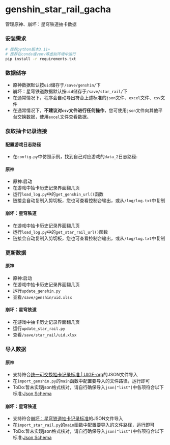 # genshin_star_rail_gacha
管理原神、崩坏：星穹铁道抽卡数据

### 安装需求

```bash
# 推荐python版本3.11+
# 推荐在conda或venv等虚拟环境中运行
pip install -r requirements.txt
```

### 数据储存

- 原神数据默认按`uid`储存于`/save/genshin/`下
- 崩坏：星穹铁道数据默认按`uid`储存于`/save/star_rail/`下
- 在通常情况下，程序会自动导出符合上述标准的`json`文件、`excel`文件、`csv`文件
- 在通常情况下，**不建议对`csv`文件进行任何操作**，您可使用`json`文件向其他平台交换数据，使用`excel`文件查看数据。

### 获取抽卡记录连接

#### 配置游戏日志路径

- 在`config.py`中仿照示例，找到自己对应游戏的`data_2`日志路径:

#### 原神

- 原神:启动
- 在游戏中抽卡历史记录界面翻几页
- 运行`load_log.py`中的`get_genshin_url()`函数
- 链接会自动复制入剪切板，您也可查看控制台输出，或从`/log/log.txt`中复制

#### 崩坏：星穹铁道

- 在游戏中抽卡历史记录界面翻几页
- 运行`load_log.py`中的`get_star_rail_url()`函数
- 链接会自动复制入剪切板，您也可查看控制台输出，或从`/log/log.txt`中复制

### 更新数据

#### 原神

- 原神:启动
- 在游戏中抽卡历史记录界面翻几页
- 运行`update_genshin.py`
- 查看`/save/genshin/uid.xlsx`

#### 崩坏：星穹铁道

- 在游戏中抽卡历史记录界面翻几页
- 运行`update_star_rail.py`
- 查看`/save/star_rail/uid.xlsx`

### 导入数据

#### 原神

- 支持符合[统一可交换抽卡记录标准 | UIGF-org](https://uigf.org/zh/standards/UIGF.html)的JSON文件导入
- 在`import_genshin.py`的`main`函数中配置要导入的文件路径，运行即可
- ToDo:暂未实现json格式核对，请自行确保导入`json["list"]`中各项符合以下标准:[Json Schema](https://uigf.org/zh/standards/UIGF.html#json-schema)

#### 崩坏：星穹铁道

- 支持符合[崩坏：星穹铁道抽卡记录标准](https://uigf.org/zh/standards/SRGF.html)的JSON文件导入
- 在`import_star_rail.py`的`main`函数中配置要导入的文件路径，运行即可
- ToDo:暂未实现json格式核对，请自行确保导入`json["list"]`中各项符合以下标准:[Json Schema](https://uigf.org/zh/standards/SRGF.html#json-schema)
